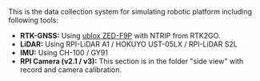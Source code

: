 This is the data collection system for simulating robotic platform including following tools:  
- **RTK-GNSS:** Using [ublox ZED-F9P](https://ricelee.com/product/zed-f9p-gps-rtk-hat) with NTRIP from RTK2GO.  
- **LiDAR:** Using RPI-LiDAR A1 / HOKUYO UST-05LX / RPI-LiDAR S2L  
- **IMU:** Using CH-100 / GY91  
- **RPI Camera (v2.1 / v3):** This section is in the folder "side view" with record and camera calibration.
